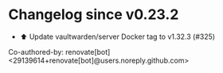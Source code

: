 # Changelog since v0.23.2
- ⬆️ Update vaultwarden/server Docker tag to v1.32.3 (#325)

Co-authored-by: renovate[bot] <29139614+renovate[bot]@users.noreply.github.com> 
